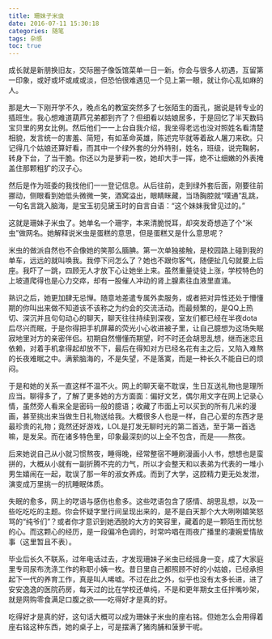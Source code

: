 ```yaml
---
title: 珊妹子米虫
date: 2016-07-11 15:30:18
categories: 随笔
tags: 杂感
toc: true
---
```

成长就是新朋换旧友，交际圈子像饭馆菜单一日一新。你会与很多人初遇，互留第一印象，或好或坏或咸或淡，但恐怕很难遇见一个见上第一眼，就让你心乱如麻的人。

那是大一下刚开学不久，晚点名的教室突然多了七张陌生的面孔，据说是转专业的插班生。我心想难道葫芦兄弟都到齐了？但细看以姑娘居多，于是回忆了半天数码宝贝里的男女比例。然后他们一一上台自我介绍，我坐得老远也没对照姓名看清楚相貌，发言统一的害羞、简短，有如革命英雄，陈述完毕就等着敌人屠刀来砍。只记得几个姑娘还算好看，而其中一个绿外套的分外特别，姓名，班级，说完鞠躬，转身下台，了当干脆。你还以为是萝莉一枚，她却大手一挥，绝不让细嫩的外表掩盖住那颗粗犷的汉子心。

然后是作为班委的我找他们一一登记信息。从后往前，走到绿外套后面，刚要往前挪动，侧眼看到她低头微微一笑，酒窝溢出，眼睛眯藏，当场胸腔就“噗通”乱跳，一句名言跳入脑海，是宝玉初见黛玉时的自言自语：“这个妹妹我曾见过的。”

这就是珊妹子米虫了。她单名一个珊字，本来清脆悦耳，却突发奇想造了个“米虫”做网名。她解释说米虫是蛋糕的意思，但是蛋糕又是什么意思呢？

米虫的做派自然也不会像她的笑那么腼腆。第一次单独接触，是校园路上碰到我的单车，远远的就叫唤我。我停下问怎么了？她也不跟你客气，随便扯几句就要上后座。我吓了一跳，四顾无人才放下心让她坐上来。虽然重量徒徒上涨，学校特色的上坡道爬得也是心力交瘁，却有一股催人冲动的肾上腺素往血液里直涌。

熟识之后，她更加肆无忌惮。随意地差遣专属外卖服务，或者把对异性还处于懵懂期的你叫出来做不知道该不该称之为约会的交流活动。而最频繁的，是QQ上热切、深沉并且句句动心的聊天，聊天往往持续到深夜，室友们都已经在半夜dota后尽兴而眠，于是你得把手机屏幕的荧光小心收进被子里，让自己臆想为这场失眠寂地里对方的亲密伴侣。初期自然懵懂而期望，时不时还会胡思乱想，继而迷恋且依赖，对着手机拿得起却放不下，最后在得知对方已经名花有主之后，又陷入难熬的长夜难眠之中。满萦脑海的，不是失望，不是落寞，而是一种长久不能自已的烦闷。

于是和她的关系一直这样不温不火。网上的聊天毫不耽误，生日互送礼物也是理所应当。聊得多了，了解了更多她的方方面面：偏好文艺，偶尔用文字在网上记录心情，虽然旁人看来全是密码一般的臆语；收藏了市面上可以买到的所有几米的漫画，甚至挑出来当做生日礼物送给我。大概很多人也是一样，自己心爱的东西才是最珍贵的礼物；竟然还好游戏，LOL是打发无聊时光的第二首选，至于第一首选嘛，是发呆。而在诸多特色里，印象最深刻的以上全不包含，而是——熬夜。

后来她说自己从小就习惯熬夜，睡得晚，经常整宿不睡刷漫画小人书，想想也是蛮拼的，大概从小就有一副折腾不完的力气，所以才会整天和以表弟为代表的一堆小男生嬉闹在一起，耽误了那一年的淑女养成。而到了大学，这腔精力更无处发泄，演变成万里挑一的抗睡眠体质。

失眠的愈多，网上的呓语与感伤也愈多。这些呓语包含了感情、胡思乱想，以及一些吃吃吃的主题。你会怀疑字里行间呈现出来的，是不是白天那个大大咧咧嬉笑怒骂的“纯爷们”？或者你才意识到她洒脱的大方的笑容里，藏着的是一颗陌生而忧愁的心。而这颗心的经历，是一段偏冷色调的，时常吟唱在雨夜广播里的凄婉爱情故事（这里暂且不表）。

毕业后长久不联系，过年电话过去，才发现珊妹子米虫已经摇身一变，成了大家庭里专司尿布洗涤工作的称职小姨一枚。昔日里自己都照顾不好的小姑娘，已经承担起下一代的养育工作，真是叫人唏嘘。不过在此之外，似乎也没有太多长进，进了安安逸逸的医院药房，每天过的比在学校还单纯，不是和更年期女主任拌嘴吵架，就是网购零食满足口腹之欲——吃得好才是真的好。

吃得好才是真的好，这句话大概可以成为珊妹子米虫的座右铭。但她怎么会用得着座右铭这种东西，她的桌子上，可是摆满了猪肉脯和菠萝干呢。




